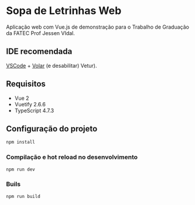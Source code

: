 # Sopa de Letrinhas Web

Aplicação web com Vue.js de demonstração para o Trabalho de Graduação da FATEC Prof Jessen VIdal.

## IDE recomendada

[VSCode](https://code.visualstudio.com/) + [Volar](https://marketplace.visualstudio.com/items?itemName=johnsoncodehk.volar) (e desabilitar) Vetur).

## Requisitos

- Vue 2
- Vuetify 2.6.6
- TypeScript 4.7.3

## Configuração do projeto

```sh
npm install
```

### Compilação e hot reload no desenvolvimento

```sh
npm run dev
```

### Buils

```sh
npm run build
```
